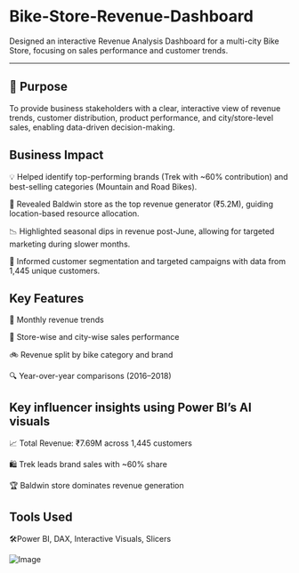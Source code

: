 # Bike-Store-Revenue-Dashboard
Designed an interactive Revenue Analysis Dashboard for a multi-city Bike Store, focusing on sales performance and customer trends.
__________________________________________________________________________________________________________________________________________

🎯 Purpose
-----------

To provide business stakeholders with a clear, interactive view of revenue trends, customer distribution, product performance, and city/store-level sales, enabling data-driven decision-making.

Business Impact
---------------

💡 Helped identify top-performing brands (Trek with ~60% contribution) and best-selling categories (Mountain and Road Bikes).

📍 Revealed Baldwin store as the top revenue generator (₹5.2M), guiding location-based resource allocation.

📉 Highlighted seasonal dips in revenue post-June, allowing for targeted marketing during slower months.

👥 Informed customer segmentation and targeted campaigns with data from 1,445 unique customers.


Key Features
-------------

📅 Monthly revenue trends

🏬 Store-wise and city-wise sales performance

🚲 Revenue split by bike category and brand

🔍 Year-over-year comparisons (2016–2018)


 Key influencer insights using Power BI’s AI visuals
 --------------------------------------------------

📈 Total Revenue: ₹7.69M across 1,445 customers

🛍️ Trek leads brand sales with ~60% share

🏆 Baldwin store dominates revenue generation



Tools Used
----------

🛠️Power BI, DAX, Interactive Visuals, Slicers

<!-- Failed to upload "bike store dashboard video.mp4" -->
![Image](https://github.com/user-attachments/assets/81adcbc6-ebf7-45e5-8f37-c8553d62d1b2)
